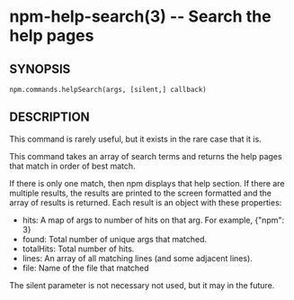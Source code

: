 npm-help-search(3) -- Search the help pages
===========================================


































































































































































































































<extoc></extoc>

## SYNOPSIS

    npm.commands.helpSearch(args, [silent,] callback)

## DESCRIPTION

This command is rarely useful, but it exists in the rare case that it is.

This command takes an array of search terms and returns the help pages that
match in order of best match.

If there is only one match, then npm displays that help section. If there
are multiple results, the results are printed to the screen formatted and the
array of results is returned. Each result is an object with these properties:

* hits:
  A map of args to number of hits on that arg. For example, {"npm": 3}
* found:
  Total number of unique args that matched.
* totalHits:
  Total number of hits.
* lines:
  An array of all matching lines (and some adjacent lines).
* file:
  Name of the file that matched

The silent parameter is not necessary not used, but it may in the future.
